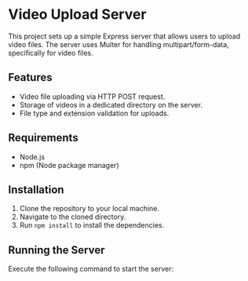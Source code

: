 # Video Upload Server

This project sets up a simple Express server that allows users to upload video files. The server uses Multer for handling multipart/form-data, specifically for video files.

## Features

- Video file uploading via HTTP POST request.
- Storage of videos in a dedicated directory on the server.
- File type and extension validation for uploads.

## Requirements

- Node.js
- npm (Node package manager)

## Installation

1. Clone the repository to your local machine.
2. Navigate to the cloned directory.
3. Run `npm install` to install the dependencies.

## Running the Server

Execute the following command to start the server:
